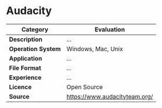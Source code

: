 # Audacity

| Category | Evaluation |
| --- | --- |
| **Description**  | ... |
| **Operation System**  | Windows, Mac, Unix |
| **Application**  | ... |
| **File Format** | ... |
| **Experience** | ... |
| **Licence** | Open Source |
| **Source** | https://www.audacityteam.org/ |
